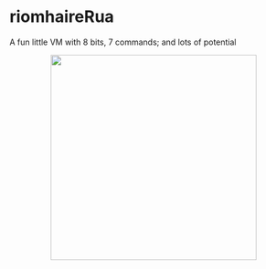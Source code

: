 # riomhaireRua
A fun little VM with 8 bits, 7 commands; and lots of potential

<p align="center">
    <img width="360" height="360" src="https://raw.githubusercontent.com/metasophiea/riomhraireRua/master/logo.jpeg">
</p>